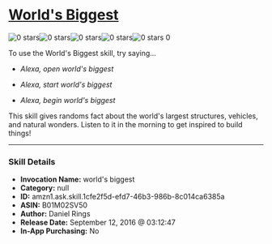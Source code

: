 # [World's Biggest](http://alexa.amazon.com/#skills/amzn1.ask.skill.1cfe2f5d-efd7-46b3-986b-8c014ca6385a)
![0 stars](../../images/ic_star_border_black_18dp_1x.png)![0 stars](../../images/ic_star_border_black_18dp_1x.png)![0 stars](../../images/ic_star_border_black_18dp_1x.png)![0 stars](../../images/ic_star_border_black_18dp_1x.png)![0 stars](../../images/ic_star_border_black_18dp_1x.png) 0

To use the World's Biggest skill, try saying...

* *Alexa, open world's biggest*

* *Alexa, start world's biggest*

* *Alexa, begin world's biggest*

This skill gives randoms fact about the world's largest structures, vehicles, and natural wonders. Listen to it in the morning to get inspired to build things!

***

### Skill Details

* **Invocation Name:** world's biggest
* **Category:** null
* **ID:** amzn1.ask.skill.1cfe2f5d-efd7-46b3-986b-8c014ca6385a
* **ASIN:** B01M02SV50
* **Author:** Daniel Rings
* **Release Date:** September 12, 2016 @ 03:12:47
* **In-App Purchasing:** No
